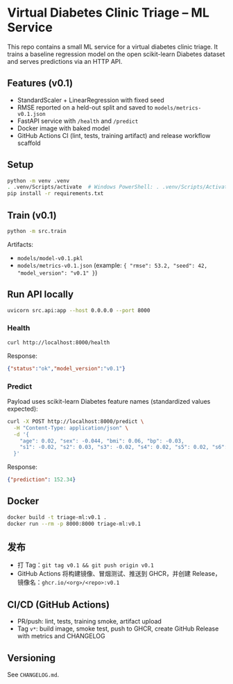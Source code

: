 # Virtual Diabetes Clinic Triage – ML Service

This repo contains a small ML service for a virtual diabetes clinic triage. It trains a baseline regression model on the open scikit-learn Diabetes dataset and serves predictions via an HTTP API.

## Features (v0.1)
- StandardScaler + LinearRegression with fixed seed
- RMSE reported on a held-out split and saved to `models/metrics-v0.1.json`
- FastAPI service with `/health` and `/predict`
- Docker image with baked model
- GitHub Actions CI (lint, tests, training artifact) and release workflow scaffold

## Setup
```bash
python -m venv .venv
. .venv/Scripts/activate  # Windows PowerShell: . .venv/Scripts/Activate.ps1
pip install -r requirements.txt
```

## Train (v0.1)
```bash
python -m src.train
```
Artifacts:
- `models/model-v0.1.pkl`
- `models/metrics-v0.1.json` (example: `{ "rmse": 53.2, "seed": 42, "model_version": "v0.1" }`)

## Run API locally
```bash
uvicorn src.api:app --host 0.0.0.0 --port 8000
```

### Health
```bash
curl http://localhost:8000/health
```
Response:
```json
{"status":"ok","model_version":"v0.1"}
```

### Predict
Payload uses scikit-learn Diabetes feature names (standardized values expected):
```bash
curl -X POST http://localhost:8000/predict \
  -H "Content-Type: application/json" \
  -d '{
    "age": 0.02, "sex": -0.044, "bmi": 0.06, "bp": -0.03,
    "s1": -0.02, "s2": 0.03, "s3": -0.02, "s4": 0.02, "s5": 0.02, "s6": -0.001
  }'
```
Response:
```json
{"prediction": 152.34}
```

## Docker
```bash
docker build -t triage-ml:v0.1 .
docker run --rm -p 8000:8000 triage-ml:v0.1
```

## 发布
- 打 Tag：`git tag v0.1 && git push origin v0.1`
- GitHub Actions 将构建镜像、冒烟测试、推送到 GHCR，并创建 Release，镜像名：`ghcr.io/<org>/<repo>:v0.1`

## CI/CD (GitHub Actions)
- PR/push: lint, tests, training smoke, artifact upload
- Tag `v*`: build image, smoke test, push to GHCR, create GitHub Release with metrics and CHANGELOG

## Versioning
See `CHANGELOG.md`.
